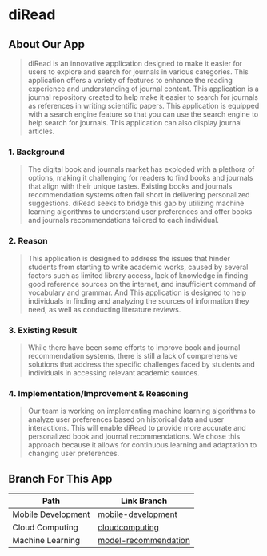 # diRead
## About Our App
>diRead is an innovative application designed to make it easier for users to explore and search for journals in various categories. This application offers a variety of features to enhance the reading experience and understanding of journal content.
>This application is a journal repository created to help make it easier to search for journals as references in writing scientific papers. This application is equipped with a search engine feature so that you can use the search engine to help search for journals. This application can also display journal articles.
### 1. Background
>The digital book and journals market has exploded with a plethora of options, making it challenging for readers to find books and journals that align with their unique tastes. Existing books and journals recommendation systems often fall short in delivering personalized suggestions. diRead seeks to bridge this gap by utilizing machine learning algorithms to understand user preferences and offer books and journals recommendations tailored to each individual.
### 2. Reason
>This application is designed to address the issues that hinder students from starting to write academic works, caused by several factors such as limited library access, lack of knowledge in finding good reference sources on the internet, and insufficient command of vocabulary and grammar.
And This application is designed to help individuals in finding and analyzing the sources of information they need, as well as conducting literature reviews.
### 3. Existing Result
>While there have been some efforts to improve book and journal recommendation systems, there is still a lack of comprehensive solutions that address the specific challenges faced by students and individuals in accessing relevant academic sources.
### 4. Implementation/Improvement & Reasoning
>Our team is working on implementing machine learning algorithms to analyze user preferences based on historical data and user interactions. This will enable diRead to provide more accurate and personalized book and journal recommendations. We chose this approach because it allows for continuous learning and adaptation to changing user preferences.


## Branch For This App
|        Path        |      Link Branch     |
|--------------------|----------------------|
| Mobile Development | [mobile-development](https://github.com/ridatMaulana/diRead/tree/mobile-development)   |
| Cloud Computing    | [cloudcomputing](https://github.com/ridatMaulana/diRead/tree/cloudcomputing)       |
| Machine Learning   | [model-recommendation](https://github.com/ridatMaulana/diRead/tree/model-recommendation) |
